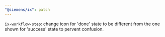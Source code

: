 ```yaml
---
"@siemens/ix": patch
---
```


`ix-workflow-step`: change icon for 'done' state to be different from the one shown for 'success' state to pervent confusion.

